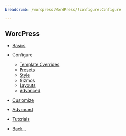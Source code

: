 ```yaml
---
breadcrumb: /wordpress:WordPress/!configure:Configure

---
```


WordPress
------

- [Basics](../basics)

* Configure

    - [Template Overrides]()
    - [Presets](presets.md)
    - [Style](style.md)
    - [Gizmos](gizmos.md)
    - [Layouts](layouts.md)
    - [Advanced](advanced.md)

* [Customize](../customize)

* [Advanced](../advanced)

* [Tutorials](../tutorials)

* [Back...](../)	


